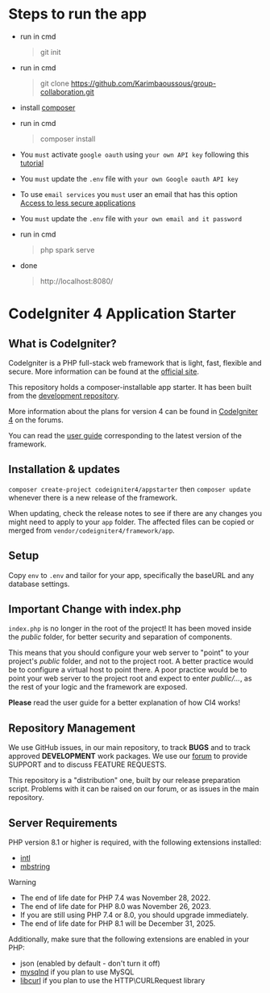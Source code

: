 
# Steps to run the app

- run in cmd
  > git init

- run in cmd
  > git clone https://github.com/Karimbaoussous/group-collaboration.git

- install [composer](https://getcomposer.org/download/)
  
- run in cmd
  >  composer install

- You `must` activate `google oauth` using `your own API key` following this [tutorial](https://codeshack.io/implement-google-login-php/)
  
- You `must` update the `.env` file with `your own Google oauth API key`
  
- To use `email services` you `must` user an email that has this option [Access to less secure applications](https://www.google.com/search?q=how+to+activate+Access+to+less+secure+applications+google&sca_esv=6998cc71aa68975d&sxsrf=ADLYWIJvkFUXwTZKijQYkkXuc0p9O4ZQqA%3A1733947681172&ei=IfFZZ_-OCruqxc8P96fC0Ao&ved=0ahUKEwi_o-G8wqCKAxU7VfEDHfeTEKoQ4dUDCBA&uact=5&oq=how+to+activate+Access+to+less+secure+applications+google&gs_lp=Egxnd3Mtd2l6LXNlcnAiOWhvdyB0byBhY3RpdmF0ZSBBY2Nlc3MgdG8gbGVzcyBzZWN1cmUgYXBwbGljYXRpb25zIGdvb2dsZTIFECEYoAFIyUxQ_gdYqiZwAXgAkAEAmAG9AqAB7xmqAQgwLjE2LjEuMbgBA8gBAPgBAZgCC6AC2g3CAgoQABiwAxjWBBhHwgIHECMYsAIYJ8ICCBAAGIAEGKIEwgIIECEYoAEYwwTCAgoQIRigARjDBBgKwgIEECEYCpgDAIgGAZAGCJIHBDEuMTCgB51p&sclient=gws-wiz-serp)

- You `must` update the `.env` file with `your own email and it password`
  
- run in cmd
  >  php spark serve

- done
  > http://localhost:8080/

# CodeIgniter 4 Application Starter

## What is CodeIgniter?

CodeIgniter is a PHP full-stack web framework that is light, fast, flexible and secure.
More information can be found at the [official site](https://codeigniter.com).

This repository holds a composer-installable app starter.
It has been built from the
[development repository](https://github.com/codeigniter4/CodeIgniter4).

More information about the plans for version 4 can be found in [CodeIgniter 4](https://forum.codeigniter.com/forumdisplay.php?fid=28) on the forums.

You can read the [user guide](https://codeigniter.com/user_guide/)
corresponding to the latest version of the framework.

## Installation & updates

`composer create-project codeigniter4/appstarter` then `composer update` whenever
there is a new release of the framework.

When updating, check the release notes to see if there are any changes you might need to apply
to your `app` folder. The affected files can be copied or merged from
`vendor/codeigniter4/framework/app`.

## Setup

Copy `env` to `.env` and tailor for your app, specifically the baseURL
and any database settings.

## Important Change with index.php

`index.php` is no longer in the root of the project! It has been moved inside the *public* folder,
for better security and separation of components.

This means that you should configure your web server to "point" to your project's *public* folder, and
not to the project root. A better practice would be to configure a virtual host to point there. A poor practice would be to point your web server to the project root and expect to enter *public/...*, as the rest of your logic and the
framework are exposed.

**Please** read the user guide for a better explanation of how CI4 works!

## Repository Management

We use GitHub issues, in our main repository, to track **BUGS** and to track approved **DEVELOPMENT** work packages.
We use our [forum](http://forum.codeigniter.com) to provide SUPPORT and to discuss
FEATURE REQUESTS.

This repository is a "distribution" one, built by our release preparation script.
Problems with it can be raised on our forum, or as issues in the main repository.

## Server Requirements

PHP version 8.1 or higher is required, with the following extensions installed:

- [intl](http://php.net/manual/en/intl.requirements.php)
- [mbstring](http://php.net/manual/en/mbstring.installation.php)

> [!WARNING]
> - The end of life date for PHP 7.4 was November 28, 2022.
> - The end of life date for PHP 8.0 was November 26, 2023.
> - If you are still using PHP 7.4 or 8.0, you should upgrade immediately.
> - The end of life date for PHP 8.1 will be December 31, 2025.

Additionally, make sure that the following extensions are enabled in your PHP:

- json (enabled by default - don't turn it off)
- [mysqlnd](http://php.net/manual/en/mysqlnd.install.php) if you plan to use MySQL
- [libcurl](http://php.net/manual/en/curl.requirements.php) if you plan to use the HTTP\CURLRequest library
